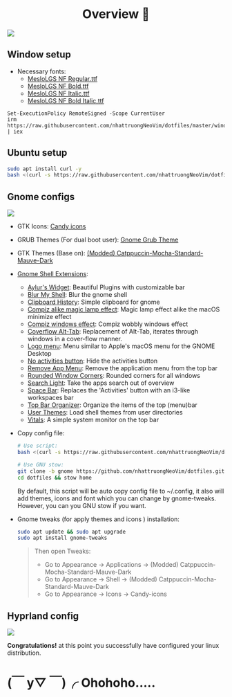<div align="center">
    <h1>Overview 💫</h1>
</div>

![](https://i.imgur.com/rs21nXk.png)

## Window setup

- Necessary fonts: 
    - [MesloLGS NF Regular.ttf](https://github.com/romkatv/powerlevel10k-media/raw/master/MesloLGS%20NF%20Regular.ttf)
    - [MesloLGS NF Bold.ttf](https://github.com/romkatv/powerlevel10k-media/raw/master/MesloLGS%20NF%20Bold.ttf)
    - [MesloLGS NF Italic.ttf](https://github.com/romkatv/powerlevel10k-media/raw/master/MesloLGS%20NF%20Italic.ttf)
    - [MesloLGS NF Bold Italic.ttf](https://github.com/romkatv/powerlevel10k-media/raw/master/MesloLGS%20NF%20Bold%20Italic.ttf)
```
Set-ExecutionPolicy RemoteSigned -Scope CurrentUser
irm https://raw.githubusercontent.com/nhattruongNeoVim/dotfiles/master/window.ps1 | iex
```

## Ubuntu setup 

```bash
sudo apt install curl -y
bash <(curl -s https://raw.githubusercontent.com/nhattruongNeoVim/dotfiles/master/ubuntu.sh)
```

## Gnome configs

![](https://i.imgur.com/nVPqYEN.png)

- GTK Icons: [Candy icons ](https://github.com/EliverLara/candy-icons)

- GRUB Themes (For dual boot user): [Gnome Grub Theme](https://www.gnome-look.org/p/2076542)

- GTK Themes (Base on): [(Modded) Catppuccin-Mocha-Standard-Mauve-Dark](https://github.com/ART3MISTICAL/dotfiles)

- [Gnome Shell Extensions](https://extensions.gnome.org/):

  - [Aylur's Widget](https://extensions.gnome.org/extension/5338/aylurs-widgets/): Beautiful Plugins with customizable bar
  - [Blur My Shell](https://extensions.gnome.org/extension/3193/blur-my-shell/): Blur the gnome shell
  - [Clipboard History](https://extensions.gnome.org//extension/4839/clipboard-history/): Simple clipboard for gnome
  - [Compiz alike magic lamp effect](https://extensions.gnome.org/extension/3740/compiz-alike-magic-lamp-effect/): Magic lamp effect alike the macOS minimize effect
  - [Compiz windows effect](https://extensions.gnome.org//extension/3210/compiz-windows-effect/): Compiz wobbly windows effect
  - [Coverflow Alt-Tab](https://extensions.gnome.org//extension/3210/compiz-windows-effect/): Replacement of Alt-Tab, iterates through windows in a cover-flow manner.
  - [Logo menu](https://extensions.gnome.org//extension/4451/logo-menu/): Menu similar to Apple's macOS menu for the GNOME Desktop
  - [No activities button](https://extensions.gnome.org//extension/3184/no-activities-button/): Hide the activities button
  - [Remove App Menu](https://extensions.gnome.org//extension/3906/remove-app-menu/): Remove the application menu from the top bar
  - [Rounded Window Corners](https://extensions.gnome.org/extension/5237/rounded-window-corners/): Rounded corners for all windows
  - [Search Light](https://extensions.gnome.org//extension/5489/search-light/): Take the apps search out of overview
  - [Space Bar](https://extensions.gnome.org//extension/5090/space-bar/): Replaces the 'Activities' button with an i3-like workspaces bar
  - [Top Bar Organizer](https://extensions.gnome.org//extension/4356/top-bar-organizer/): Organize the items of the top (menu)bar
  - [User Themes](https://extensions.gnome.org/extension/19/user-themes/): Load shell themes from user directories
  - [Vitals](https://extensions.gnome.org/extension/1460/vitals/): A simple system monitor on the top bar

- Copy config file:

  ```zsh
  # Use script:
  bash <(curl -s https://raw.githubusercontent.com/nhattruongNeoVim/dotfiles/master/gnome.sh)

  # Use GNU stow:
  git clone -b gnome https://github.com/nhattruongNeoVim/dotfiles.git ~/dotfiles
  cd dotfiles && stow home
  ```

    By default, this script will be auto copy config file to ~/.config, it also will add themes, icons and font which you can change by gnome-tweaks. However, you can you GNU stow if you want.

- Gnome tweaks (for apply themes and icons ) installation:

  ```zsh
  sudo apt update && sudo apt upgrade
  sudo apt install gnome-tweaks
  ```

    > Then open Tweaks:
    > - Go to Appearance -> Applications -> (Modded) Catppuccin-Mocha-Standard-Mauve-Dark
    > - Go to Appearance -> Shell -> (Modded) Catppuccin-Mocha-Standard-Mauve-Dark
    > - Go to Appearance -> Icons -> Candy-icons

## Hyprland config

![](https://i.imgur.com/3wixTfu.png)

**Congratulations!** at this point you successfully have configured your linux distribution.
# (￣ y▽ ￣)╭ Ohohoho.....
